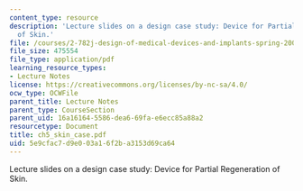 ```yaml
---
content_type: resource
description: 'Lecture slides on a design case study: Device for Partial Regeneration
  of Skin.'
file: /courses/2-782j-design-of-medical-devices-and-implants-spring-2006/5e9cfac7d9e003a16f2ba3153d69ca64_ch5_skin_case.pdf
file_size: 475554
file_type: application/pdf
learning_resource_types:
- Lecture Notes
license: https://creativecommons.org/licenses/by-nc-sa/4.0/
ocw_type: OCWFile
parent_title: Lecture Notes
parent_type: CourseSection
parent_uid: 16a16164-5586-dea6-69fa-e6ecc85a88a2
resourcetype: Document
title: ch5_skin_case.pdf
uid: 5e9cfac7-d9e0-03a1-6f2b-a3153d69ca64
---
```

Lecture slides on a design case study: Device for Partial Regeneration of Skin.